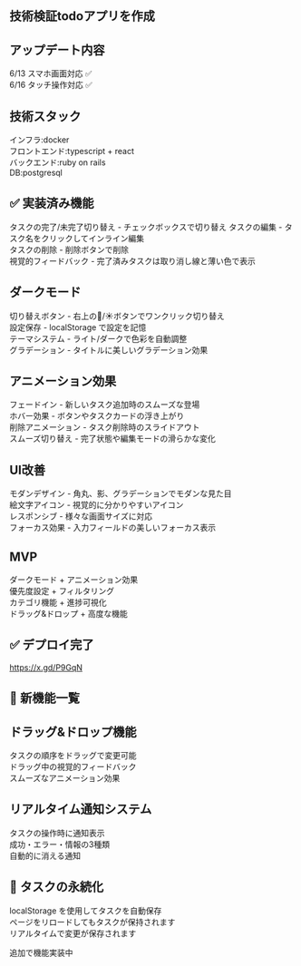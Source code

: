 ## 技術検証todoアプリを作成  

## アップデート内容  
6/13 スマホ画面対応 ✅  
6/16 タッチ操作対応 ✅  

## 技術スタック  
インフラ:docker  
フロントエンド:typescript + react  
バックエンド:ruby on rails  
DB:postgresql  

## ✅ 実装済み機能  
タスクの完了/未完了切り替え - チェックボックスで切り替え 
タスクの編集 - タスク名をクリックしてインライン編集  
タスクの削除 - 削除ボタンで削除  
視覚的フィードバック - 完了済みタスクは取り消し線と薄い色で表示  

## ダークモード  
切り替えボタン - 右上の🌙/☀️ボタンでワンクリック切り替え  
設定保存 - localStorage で設定を記憶  
テーマシステム - ライト/ダークで色彩を自動調整  
グラデーション - タイトルに美しいグラデーション効果  

## アニメーション効果  
フェードイン - 新しいタスク追加時のスムーズな登場  
ホバー効果 - ボタンやタスクカードの浮き上がり  
削除アニメーション - タスク削除時のスライドアウト  
スムーズ切り替え - 完了状態や編集モードの滑らかな変化  

## UI改善  
モダンデザイン - 角丸、影、グラデーションでモダンな見た目  
絵文字アイコン - 視覚的に分かりやすいアイコン  
レスポンシブ - 様々な画面サイズに対応  
フォーカス効果 - 入力フィールドの美しいフォーカス表示  

## MVP  
ダークモード + アニメーション効果  
優先度設定 + フィルタリング  
カテゴリ機能 + 進捗可視化  
ドラッグ&ドロップ + 高度な機能  

## ✅ デプロイ完了  
https://x.gd/P9GqN


## 🚀 新機能一覧  

## ドラッグ&ドロップ機能  
タスクの順序をドラッグで変更可能  
ドラッグ中の視覚的フィードバック  
スムーズなアニメーション効果  

## リアルタイム通知システム  
タスクの操作時に通知表示  
成功・エラー・情報の3種類  
自動的に消える通知  

## 💾 タスクの永続化  
localStorage を使用してタスクを自動保存  
ページをリロードしてもタスクが保持されます  
リアルタイムで変更が保存されます  

追加で機能実装中  
